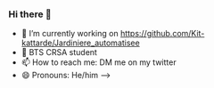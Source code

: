 ### Hi there 👋

- 🔭 I’m currently working on https://github.com/Kit-kattarde/Jardiniere_automatisee
- 🌱 BTS CRSA student 
- 📫 How to reach me: DM me on my twitter
- 😄 Pronouns: He/him
-->
